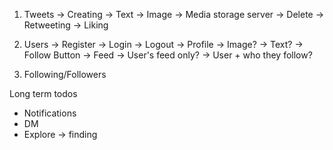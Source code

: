1. Tweets
    -> Creating
        -> Text
        -> Image -> Media storage server
    -> Delete
    -> Retweeting
    -> Liking

2. Users
    -> Register
    -> Login
    -> Logout
    -> Profile
        -> Image?
        -> Text?
        -> Follow Button
    -> Feed
        -> User's feed only?
        -> User + who they follow?

3. Following/Followers


Long term todos
- Notifications
- DM
- Explore -> finding